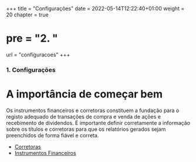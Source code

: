 +++
title = "Configurações"
date = 2022-05-14T12:22:40+01:00
weight = 20
chapter = true
# pre = "<b>2. </b>"
url = "configuracoes"
+++

### 1. Configurações

# A importância de começar bem

Os instrumentos financeiros e corretoras constituem a fundação para o registo adequado de transações de compra e venda de ações e recebimento de dividendos.
É importante definir corretamente a informação sobre os títulos e corretoras para que os relatórios gerados sejam 
preenchidos de forma fiável e correta. 

- [Corretoras](corretoras)
- [Instrumentos Financeiros](nocoes-basicas/instrumentos-financeiros.md)

